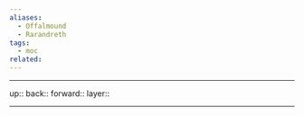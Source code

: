 ```yaml
---
aliases:
  - Offalmound
  - Rarandreth
tags:
  - moc
related:
---
```


***

up:: 
back:: 
forward:: 
layer:: 

***
